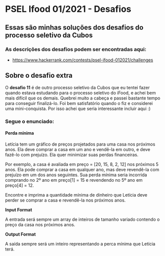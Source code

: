 # PSEL Ifood 01/2021 - Desafios
## Essas são minhas soluções dos desafios do processo seletivo da Cubos
### As descrições dos desafios podem ser encontradas aqui:
* https://www.hackerrank.com/contests/psel-ifood-012021/challenges

## Sobre o desafio extra
O **desafio 11** é de outro processo seletivo da Cubos que eu tentei fazer quando estava estudando para o processo seletivo do iFood, e achei bem mais difícil que os demais. Quebrei muito a cabeça e passei bastante tempo para conseguir finalizá-lo. Foi bem satisfatório quando o fiz e considerei uma mini-conquista. Por isso achei que seria interessante incluir aqui :)

### Segue o enunciado:

#### Perda mínima

Letícia tem um gráfico de preços projetados para uma casa nos próximos anos. Ela deve comprar a casa em um ano e vendê-la em outro, e deve fazê-lo com prejuízo. Ela quer minimizar suas perdas financeiras.

Por exemplo, a casa é avaliada em preço = [20, 15, 8, 2, 12] nos próximos 5 anos. Ela pode comprar a casa em qualquer ano, mas deve revendê-la com prejuízo em um dos anos seguintes. Sua perda mínima seria incorrida comprando no 2º ano em preço[1] = 15 e revendendo no 5º ano em preço[4] = 12.

Encontre e imprima a quantidade mínima de dinheiro que Letícia deve perder se comprar a casa e revendê-la nos próximos anos.

**Input Format**

A entrada será sempre um array de inteiros de tamanho variado contendo o preço da casa nos próximos anos.

**Output Format**

A saída sempre será um inteiro representando a perca mínima que Letícia terá.

